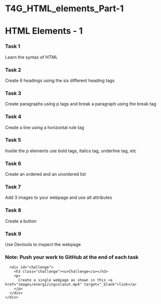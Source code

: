 ﻿# T4G_HTML_elements_Part-1

<body>
    <h1>HTML Elements - 1</h1>
    <div class="tasks">
      <h3>Task 1</h3>
      <p>Learn the syntax of HTML </p>
      <h3>Task 2</h3>
      <p>Create 6 headings using the six different heading tags</p>
      <h3>Task 3</h3>
      <p>Create paragraphs using p tags and break a paragraph using the break tag</p>
      <h3>Task 4</h3>
      <p>Create a line using a horizontal rule tag</p>
      <h3>Task 5</h3>
      <p>Inside the p elements use bold tags, italics tag, underline tag, etc</p>
      <h3>Task 6</h3>
      <p>Create an ordered and an unordered list</p>
      <h3>Task 7</h3>
      <p>Add 3 images to your webpage and use alt attributes</p>
      <h3>Task 8</h3>
      <p>Create a button</p>
      <h3>Task 9</h3>
      <p>Use Devtools to inspect the webpage</p>
      <h3>Note: Push your work to GitHub at the end of each task</h3>
      
      <div id="challenge">
        <h3 class="challenge"><u>Challenge</u></h3>
        <p>
          Create a single webpage as shown in this <a href="images/energizingcolanut.mp4" target="_blank">link</a>
        </p>
      </div>
    </div>
